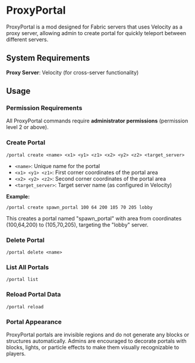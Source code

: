 # ProxyPortal

ProxyPortal is a mod designed for Fabric servers that uses Velocity as a proxy server, allowing admin to create portal for quickly teleport between different servers.

## System Requirements

**Proxy Server**: Velocity (for cross-server functionality)

## Usage

### Permission Requirements

All ProxyPortal commands require **administrator permissions** (permission level 2 or above).

### Create Portal
```
/portal create <name> <x1> <y1> <z1> <x2> <y2> <z2> <target_server>
```

- `<name>`: Unique name for the portal
- `<x1> <y1> <z1>`: First corner coordinates of the portal area
- `<x2> <y2> <z2>`: Second corner coordinates of the portal area
- `<target_server>`: Target server name (as configured in Velocity)

**Example:**
```
/portal create spawn_portal 100 64 200 105 70 205 lobby
```
This creates a portal named "spawn_portal" with area from coordinates (100,64,200) to (105,70,205), targeting the "lobby" server.

### Delete Portal
```
/portal delete <name>
```

### List All Portals
```
/portal list
```

### Reload Portal Data
```
/portal reload
```

### Portal Appearance

ProxyPortal portals are invisible regions and do not generate any blocks or structures automatically.
Admins are encouraged to decorate portals with blocks, lights, or particle effects to make them visually recognizable to players.
